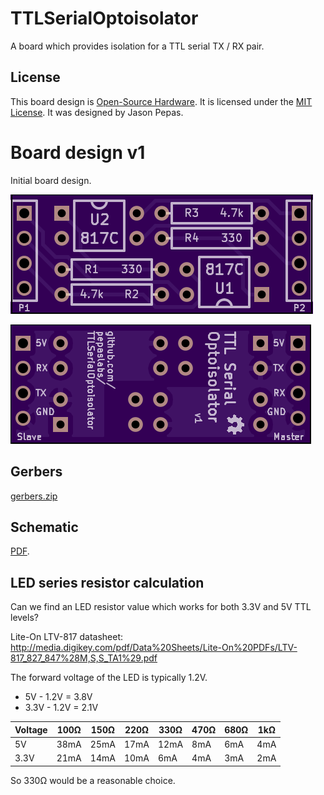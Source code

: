 # TTLSerialOptoisolator

A board which provides isolation for a TTL serial TX / RX pair.

## License

This board design is [Open-Source Hardware](http://www.oshwa.org/definition/).  It is licensed under the [MIT License](http://opensource.org/licenses/MIT).  It was designed by Jason Pepas.

# Board design v1

Initial board design.

![](releases/v1/top.png)

![](releases/v1/bottom.png)

## Gerbers

[gerbers.zip](releases/v1/gerbers.zip)

## Schematic

[PDF](releases/v1/TTLSerialOptoisolator%20schematic.pdf).

## LED series resistor calculation

Can we find an LED resistor value which works for both 3.3V and 5V TTL levels?

Lite-On LTV-817 datasheet: http://media.digikey.com/pdf/Data%20Sheets/Lite-On%20PDFs/LTV-817_827_847%28M,S,S_TA1%29.pdf

The forward voltage of the LED is typically 1.2V.

* 5V - 1.2V = 3.8V
* 3.3V - 1.2V = 2.1V

Voltage|100Ω|150Ω|220Ω|330Ω|470Ω|680Ω|1kΩ
-------|----|----|----|----|----|----|---
5V|38mA|25mA|17mA|12mA|8mA|6mA|4mA
3.3V|21mA|14mA|10mA|6mA|4mA|3mA|2mA

So 330Ω would be a reasonable choice.
